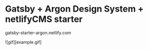 # Gatsby + Argon Design System + netlifyCMS starter

gatsby-starter-argon.netlify.com

![gif][example.gif]
